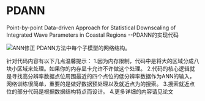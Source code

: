 # PDANN
Point-by-point Data-driven Approach for Statistical Downscaling of  Integrated Wave Parameters in Coastal Regions --PDANN的实现代码

![ANN修正](https://github.com/user-attachments/assets/8bf28d39-5764-454a-ace8-56bda85340aa)
PDANN方法中每个子模型的网络结构。

针对代码内容有以下几点温馨提示：
1.因为内存限制，代码中是将大的区域分成八块小区域来处理。如果你的内存显卡允许不许做这个处理。
2.代码的核心逻辑就是寻找高分辨率数据点位周围最近的四个点位的低分辨率数据作为ANN的输入，网络训练很简单，重要的是做好数据预处理以及就近点为的搜索。
3.搜索就近点位的部分代码是根据数据结构特点而设计。
4.更多详细的内容请见论文

